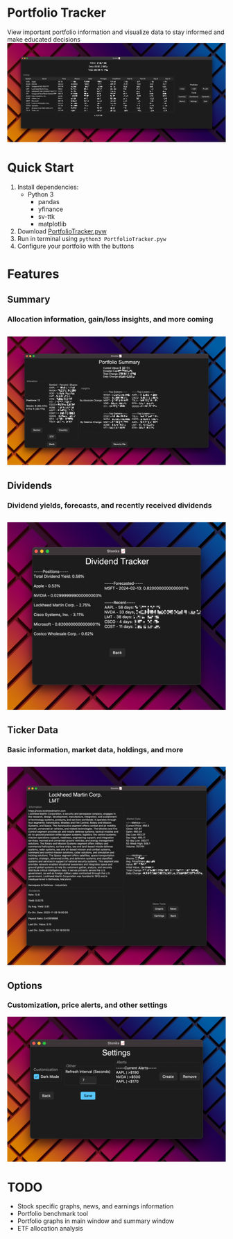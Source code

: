 # Portfolio Tracker
View important portfolio information and visualize data to stay informed and make educated decisions
![Main Page](https://github.com/teekar2023/StockTracker/blob/master/resources/readme/main_page.png?raw=true)

# Quick Start
1. Install dependencies:
   * Python 3
     * pandas
     * yfinance
     * sv-ttk
     * matplotlib
2. Download [PortfolioTracker.pyw](https://github.com/teekar2023/StockTracker/blob/master/PortfolioTracker.pyw)
3.  Run in terminal using `python3 PortfolioTracker.pyw`
4. Configure your portfolio with the buttons

# Features
## Summary
### Allocation information, gain/loss insights, and more coming
![Summary Page](https://github.com/teekar2023/StockTracker/blob/master/resources/readme/summary_page.png?raw=true)
---
## Dividends
### Dividend yields, forecasts, and recently received dividends
![Dividend Page](https://github.com/teekar2023/StockTracker/blob/master/resources/readme/dividend_page.png?raw=true)
---
## Ticker Data
### Basic information, market data, holdings, and more
![Stock Page](https://github.com/teekar2023/StockTracker/blob/master/resources/readme/stock_page.png?raw=true)
---
## Options
### Customization, price alerts, and other settings
![Settings Page](https://github.com/teekar2023/StockTracker/blob/master/resources/readme/settings_page.png?raw=true)

# TODO
* Stock specific graphs, news, and earnings information
* Portfolio benchmark tool
* Portfolio graphs in main window and summary window
* ETF allocation analysis